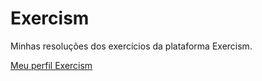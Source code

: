 # Exercism

Minhas resoluções dos exercícios da plataforma Exercism.

[Meu perfil Exercism](https://exercism.org/profiles/stefanilima)